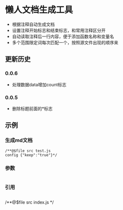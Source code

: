 # 懒人文档生成工具
* 根据注释自动生成文档
* 设置注释开始标志和结束标志，和常用注释区分开
* 自动读取注释后一行内容，便于添加函数名称和变量名
* 多个范围限定词每次匹配一个，按照源文件出现的顺序来

## 更新历史
### 0.0.6
* 处理数据data增加count标志
### 0.0.5
* 删除标题前面的*标志

## 示例
### 生成md文档
```
/**@$file src test.js
config {"keep":"true"}*/
```
### 参数
```
```
### 引用
```
```


/**@$file src index.js */  